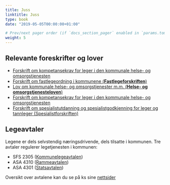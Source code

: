 ```yaml
---
title: Juss
linktitle: Juss
type: book
date: "2019-05-05T00:00:00+01:00"

# Prev/next pager order (if `docs_section_pager` enabled in `params.toml`)
weight: 5
---
```


## Relevante foreskrifter og lover

- [Forskrift om kompetansekrav for leger i den kommunale helse- og omsorgstjenesten](https://lovdata.no/dokument/LTI/forskrift/2017-02-17-192)
- [Forskrift om fastlegeordning i kommunene (**Fastlegeforskriften**)](https://lovdata.no/dokument/SF/forskrift/2012-08-29-842)
- [Lov om kommunale helse- og omsorgstjenester m.m. (**Helse- og omsorgstjenesteloven**)](https://lovdata.no/dokument/NL/lov/2011-06-24-30)
- [Forskrift om kompetansekrav for leger i den kommunale helse- og omsorgstjenesten](https://lovdata.no/dokument/SF/forskrift/2017-02-17-192)
- [Forskrift om spesialistutdanning og spesialistgodkjenning for leger og tannleger (Spesialistforskriften)](https://lovdata.no/dokument/SF/forskrift/2016-12-08-1482)


## Legeavtaler

Legene er dels selvstendig næringsdrivende, dels tilsatte i kommunen. Tre avtaler regulerer legetjenesten i kommunen: 
- SFS 2305 ([Kommunelegeavtalen](https://www.legeforeningen.no/jus-og-arbeidsliv/avtaler-for/leger-ansatt-i-kommunen/KS-leger-ansatt-i-kommunen/sentrale-avtaler/sfs-2305-Saeravtalen/)) 
- ASA 4310 ([Rammeavtalen](https://www.kf-infoserie.no/a/h/931fe8f5-8cdf-47ab-a8fb-9e8dba6f8e66/226279?ticketId=d42d0a56-568c-4582-86a4-64d4765fc84a&showExact=true))
- ASA 4301 ([Statsavtalen](https://www.legeforeningen.no/jus-og-arbeidsliv/avtaler/Normaltariffen/))

Oversikt over avtalene kan du se på ks sine [nettsider](https://www.ks.no/fagomrader/lonn-og-tariff/legeavtaler/)